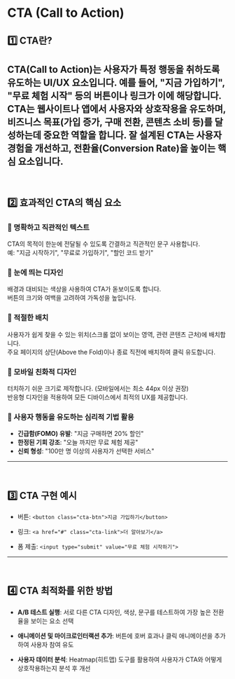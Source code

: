 # CTA (Call to Action)
## 1️⃣ CTA란?
CTA(Call to Action)는 사용자가 특정 행동을 취하도록 유도하는 UI/UX 요소입니다. 예를 들어, "지금 가입하기", "무료 체험 시작" 등의 버튼이나 링크가 이에 해당합니다.  
CTA는 웹사이트나 앱에서 사용자와 상호작용을 유도하며, 비즈니스 목표(가입 증가, 구매 전환, 콘텐츠 소비 등)를 달성하는데 중요한 역할을 합니다. 잘 설계된 CTA는 사용자 경험을 개선하고, 전환율(Conversion Rate)을 높이는 핵심 요소입니다.
---
<br>

## 2️⃣ 효과적인 CTA의 핵심 요소
### 🔹 명확하고 직관적인 텍스트
CTA의 목적이 한눈에 전달될 수 있도록 간결하고 직관적인 문구 사용합니다.  
예: "지금 시작하기", "무료로 가입하기", "할인 코드 받기"

### 🔹 눈에 띄는 디자인
배경과 대비되는 색상을 사용하여 CTA가 돋보이도록 합니다.  
버튼의 크기와 여백을 고려하여 가독성을 높입니다.

### 🔹 적절한 배치
사용자가 쉽게 찾을 수 있는 위치(스크롤 없이 보이는 영역, 관련 콘텐츠 근처)에 배치합니다.  
주요 페이지의 상단(Above the Fold)이나 종료 직전에 배치하여 클릭 유도합니다.

### 🔹 모바일 친화적 디자인
터치하기 쉬운 크기로 제작합니다. (모바일에서는 최소 44px 이상 권장)  
반응형 디자인을 적용하여 모든 디바이스에서 최적의 UX를 제공합니다.

### 🔹 사용자 행동을 유도하는 심리적 기법 활용
- **긴급함(FOMO) 유발**: "지금 구매하면 20% 할인"
- **한정된 기회 강조**: "오늘 까지만 무료 체험 제공"
- **신뢰 형성**: "100만 명 이상의 사용자가 선택한 서비스"
---
<br>

## 3️⃣ CTA 구현 예시
- 버튼: `<button class="cta-btn">지금 가입하기</button>`

- 링크: `<a href="#" class="cta-link">더 알아보기</a>` 

- 폼 제출: `<input type="submit" value="무료 체험 시작하기">`
---
<br>

## 4️⃣ CTA 최적화를 위한 방법
- **A/B 테스트 실행**: 서로 다른 CTA 디자인, 색상, 문구를 테스트하여 가장 높은 전환율을 보이는 요소 선택

- **애니메이션 및 마이크로인터랙션 추가**: 버튼에 호버 효과나 클릭 애니메이션을 추가하여 사용자 참여 유도

- **사용자 데이터 분석**: Heatmap(히트맵) 도구를 활용하여 사용자가 CTA와 어떻게 상호작용하는지 분석 후 개선